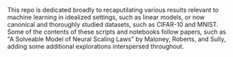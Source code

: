 This repo is dedicated broadly to recaputilating various results relevant to machine learning in idealized settings, such as linear models, or now canonical and thoroughly studied datasets, such as CIFAR-10 and MNIST.
Some of the contents of these scripts and notebooks follow papers, such as "A Solveable Model of Neural Scaling Laws" by Maloney, Roberts, and Sully, adding some additional explorations interspersed throughout.
